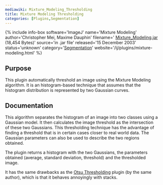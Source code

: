 ```yaml
---
mediawiki: Mixture_Modeling_Thresholding
title: Mixture Modeling Thresholding
categories: [Plugins,Segmentation]
---
```


{% include info-box software='ImageJ' name='Mixture Modeling' author='Christopher Mei, Maxime Dauphin' filename=' [Mixture\_Modeling.jar](/ij/plugins/download/jars/Mixture_Modeling.jar) (18,454 Bytes)' source='in .jar file' released='15 December 2003' status='unknown' category='[Segmentation](/plugin-index#segmentation)' website='/ij/plugins/mixture-modeling.html' %}

## Purpose

This plugin automatically threshold an image using the Mixture Modeling algorithm. It is an histogram-based technique that assumes that the histogram distribution is represented by two Gaussian curves.

## Documentation

This algorithm separates the histogram of an image into two classes using a Gaussian model. It then calculates the image threshold as the intersection of these two Gaussians. This thresholding technique has the advantage of finding a threshold that is in certain cases closer to real world data. The Gaussian parameters can also be used to describe the two regions obtained.

The plugin returns a histogram with the two Gaussians, the parameters obtained (average, standard deviation, threshold) and the thresholded image.

It has the same drawbacks as the [Otsu Thresholding](Otsu_Thresholding) plugin (by the same author), which is that it behaves annoyingly with stacks.

 
